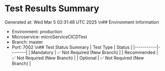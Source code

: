 # Test Results Summary
Generated at: Wed Mar  5 02:31:48 UTC 2025
\n## Environment Information
- Environment: production
- Microservice: microServiceCICDTest
- Branch: master
- Port: 7002
\n## Test Status Summary
| Test Type | Status |
|-----------|--------|
| Mandatory | ✅ Not Required (New Branch) |
| Recommended | ✅ Not Required (New Branch) |
| Optional | ✅ Not Required (New Branch) |

